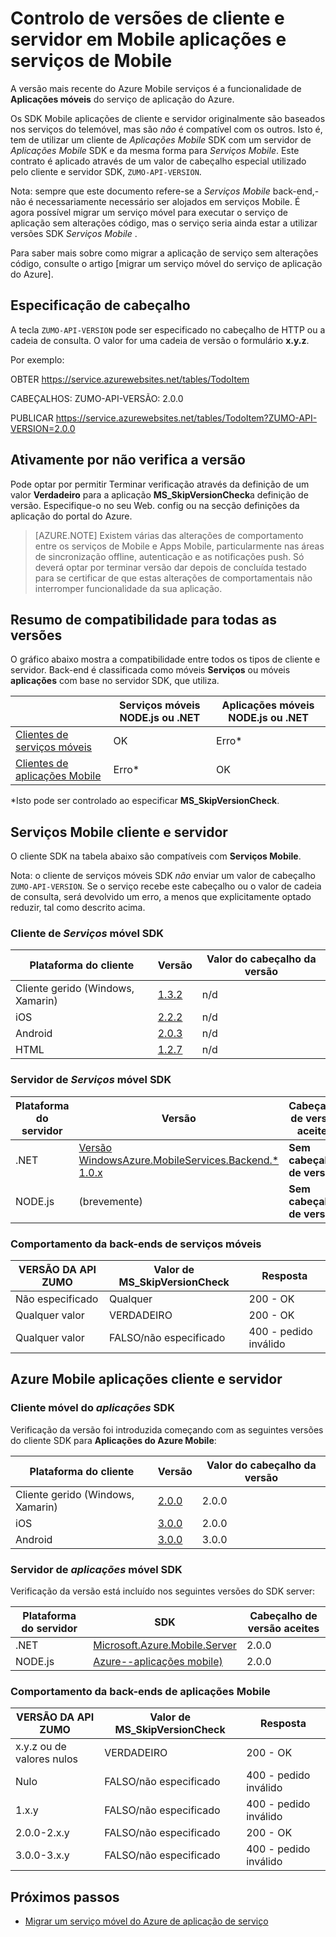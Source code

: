 <properties
  pageTitle="Cliente e servidor SDK controlo de versões em Mobile aplicações e serviços de Mobile | Azure de aplicação de serviço"
  description="Lista de cliente SDK e compatibilidade com versões SDK do servidor para serviços Mobile e as aplicações móveis do Azure"
  services="app-service\mobile"
  documentationCenter=""
  authors="adrianhall"
  manager="erikre"
  editor=""/>

<tags
  ms.service="app-service-mobile"
  ms.workload="mobile"
  ms.tgt_pltfrm="mobile-multiple"
  ms.devlang="dotnet"
  ms.topic="article"
  ms.date="10/01/2016"
  ms.author="adrianha"/>

# <a name="client-and-server-versioning-in-mobile-apps-and-mobile-services"></a>Controlo de versões de cliente e servidor em Mobile aplicações e serviços de Mobile

A versão mais recente do Azure Mobile serviços é a funcionalidade de **Aplicações móveis** do serviço de aplicação do Azure.

Os SDK Mobile aplicações de cliente e servidor originalmente são baseados nos serviços do telemóvel, mas são *não* é compatível com os outros.
Isto é, tem de utilizar um cliente de *Aplicações Mobile* SDK com um servidor de *Aplicações Mobile* SDK e da mesma forma para *Serviços Mobile*. Este contrato é aplicado através de um valor de cabeçalho especial utilizado pelo cliente e servidor SDK, `ZUMO-API-VERSION`.

Nota: sempre que este documento refere-se a *Serviços Mobile* back-end,-não é necessariamente necessário ser alojados em serviços Mobile. É agora possível migrar um serviço móvel para executar o serviço de aplicação sem alterações código, mas o serviço seria ainda estar a utilizar versões SDK *Serviços Mobile* .

Para saber mais sobre como migrar a aplicação de serviço sem alterações código, consulte o artigo [migrar um serviço móvel do serviço de aplicação do Azure].

## <a name="header-specification"></a>Especificação de cabeçalho

A tecla `ZUMO-API-VERSION` pode ser especificado no cabeçalho de HTTP ou a cadeia de consulta. O valor for uma cadeia de versão o formulário **x.y.z**.

Por exemplo:

OBTER https://service.azurewebsites.net/tables/TodoItem

CABEÇALHOS: ZUMO-API-VERSÃO: 2.0.0

PUBLICAR https://service.azurewebsites.net/tables/TodoItem?ZUMO-API-VERSION=2.0.0

## <a name="opting-out-of-version-checking"></a>Ativamente por não verifica a versão

Pode optar por permitir Terminar verificação através da definição de um valor **Verdadeiro** para a aplicação **MS_SkipVersionCheck**a definição de versão. Especifique-o no seu Web. config ou na secção definições da aplicação do portal do Azure.

> [AZURE.NOTE] Existem várias das alterações de comportamento entre os serviços de Mobile e Apps Mobile, particularmente nas áreas de sincronização offline, autenticação e as notificações push. Só deverá optar por terminar versão dar depois de concluída testado para se certificar de que estas alterações de comportamentais não interromper funcionalidade da sua aplicação.

## <a name="summary-of-compatibility-for-all-versions"></a>Resumo de compatibilidade para todas as versões

O gráfico abaixo mostra a compatibilidade entre todos os tipos de cliente e servidor. Back-end é classificada como móveis **Serviços** ou móveis **aplicações** com base no servidor SDK, que utiliza.

|                           | **Serviços móveis** NODE.js ou .NET | **Aplicações móveis** NODE.js ou .NET |
| ----------                | -----------------------             |   ----------------              |
| [Clientes de serviços móveis] | OK                                  | Erro\*                         |
| [Clientes de aplicações Mobile]     | Erro\*                             | OK                              |

\*Isto pode ser controlado ao especificar **MS_SkipVersionCheck**.


<!-- IMPORTANT!  The anchors for Mobile Services and Mobile Apps MUST be 1.0.0 and 2.0.0 respectively, since there is an exception error message that uses those anchors. -->

<!-- NOTE: the fwlink to this document is http://go.microsoft.com/fwlink/?LinkID=690568 -->

## <a name="1.0.0"></a>Serviços Mobile cliente e servidor

O cliente SDK na tabela abaixo são compatíveis com **Serviços Mobile**.

Nota: o cliente de serviços móveis SDK *não* enviar um valor de cabeçalho `ZUMO-API-VERSION`. Se o serviço recebe este cabeçalho ou o valor de cadeia de consulta, será devolvido um erro, a menos que explicitamente optado reduzir, tal como descrito acima.

### <a name="MobileServicesClients"></a>Cliente de *Serviços* móvel SDK

| Plataforma do cliente                   | Versão                                                                   | Valor do cabeçalho da versão |
| -------------------               | ------------------------                                                  | -------------------  |
| Cliente gerido (Windows, Xamarin) | [1.3.2](https://www.nuget.org/packages/WindowsAzure.MobileServices/1.3.2) | n/d                  |
| iOS                               | [2.2.2](http://aka.ms/gc6fex)                                             | n/d                  |
| Android                           | [2.0.3](https://go.microsoft.com/fwLink/?LinkID=280126)                   | n/d                  |
| HTML                              | [1.2.7](http://ajax.aspnetcdn.com/ajax/mobileservices/MobileServices.Web-1.2.7.min.js) | n/d     |

### <a name="mobile-services-server-sdks"></a>Servidor de *Serviços* móvel SDK

| Plataforma do servidor  | Versão                                                                                                        | Cabeçalho de versão aceites |
| ---------------- | ------------------------------------------------------------                                                   | ----------------------- |
| .NET             | [Versão WindowsAzure.MobileServices.Backend.* 1.0.x](https://www.nuget.org/packages/WindowsAzure.MobileServices.Backend/) | **Sem cabeçalho de versão** |
| NODE.js          | (brevemente)                        | **Sem cabeçalho de versão** |

<!-- TODO: add Node npm version -->

### <a name="behavior-of-mobile-services-backends"></a>Comportamento da back-ends de serviços móveis

| VERSÃO DA API ZUMO | Valor de MS_SkipVersionCheck | Resposta |
| ---------------- | ---------------------------- | -------- |
| Não especificado    | Qualquer                          | 200 - OK |
| Qualquer valor        | VERDADEIRO                         | 200 - OK |
| Qualquer valor        | FALSO/não especificado          | 400 - pedido inválido |

## <a name="2.0.0"></a>Azure Mobile aplicações cliente e servidor

### <a name="MobileAppsClients"></a>Cliente móvel do *aplicações* SDK

Verificação da versão foi introduzida começando com as seguintes versões do cliente SDK para **Aplicações do Azure Mobile**:

| Plataforma do cliente                   | Versão                   | Valor do cabeçalho da versão |
| -------------------               | ------------------------  | -----------------    |
| Cliente gerido (Windows, Xamarin) | [2.0.0](https://www.nuget.org/packages/Microsoft.Azure.Mobile.Client/2.0.0) | 2.0.0 |
| iOS                               | [3.0.0](http://go.microsoft.com/fwlink/?LinkID=529823) | 2.0.0  |
| Android                           | [3.0.0](http://go.microsoft.com/fwlink/?LinkID=717033&clcid=0x409) | 3.0.0 |

<!-- TODO: add HTML version when released -->

### <a name="mobile-apps-server-sdks"></a>Servidor de *aplicações* móvel SDK

Verificação da versão está incluído nos seguintes versões do SDK server:

| Plataforma do servidor  | SDK                                                                                                        | Cabeçalho de versão aceites |
| ---------------- | ------------------------------------------------------------                                                   | ----------------------- |
| .NET             | [Microsoft.Azure.Mobile.Server](https://www.nuget.org/packages/Microsoft.Azure.Mobile.Server/) | 2.0.0 |
| NODE.js          | [Azure--aplicações mobile)](https://www.npmjs.com/package/azure-mobile-apps)                         | 2.0.0 |

### <a name="behavior-of-mobile-apps-backends"></a>Comportamento da back-ends de aplicações Mobile

| VERSÃO DA API ZUMO | Valor de MS_SkipVersionCheck | Resposta |
| ---------------- | ---------------------------- | -------- |
| x.y.z ou de valores nulos    | VERDADEIRO                         | 200 - OK |
| Nulo             | FALSO/não especificado          | 400 - pedido inválido |
| 1.x.y            | FALSO/não especificado          | 400 - pedido inválido |
| 2.0.0-2.x.y      | FALSO/não especificado          | 200 - OK |
| 3.0.0-3.x.y      | FALSO/não especificado          | 400 - pedido inválido |


## <a name="next-steps"></a>Próximos passos

- [Migrar um serviço móvel do Azure de aplicação de serviço]


[Clientes de serviços móveis]: #MobileServicesClients
[Clientes de aplicações Mobile]: #MobileAppsClients


[Mobile App Server SDK]: http://www.nuget.org/packages/microsoft.azure.mobile.server
[Migrar um serviço móvel do Azure de aplicação de serviço]: app-service-mobile-migrating-from-mobile-services.md

